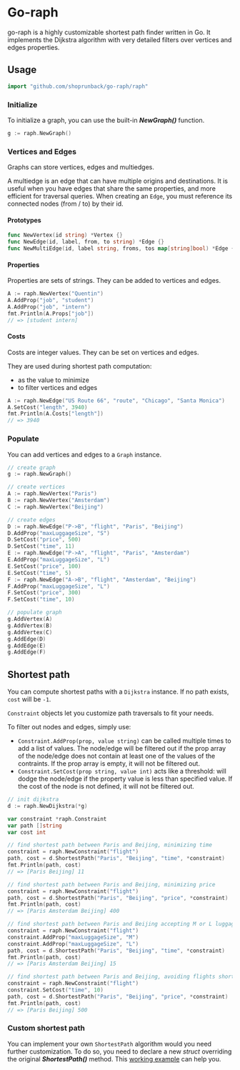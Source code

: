 # Go-raph

go-raph is a highly customizable shortest path finder written in Go. It implements the Dijkstra algorithm with very detailed filters over vertices and edges properties.

## Usage

```go
import "github.com/shoprunback/go-raph/raph"
```

### Initialize

To initialize a graph, you can use the built-in **_NewGraph()_** function.

```go
g := raph.NewGraph()
```

### Vertices and Edges

Graphs can store vertices, edges and multiedges.

A multiedge is an edge that can have multiple origins and destinations. It is useful when you have edges that share the same properties, and more efficient for traversal queries. When creating an `Edge`, you must reference its connected nodes (from / to) by their id.

#### Prototypes

```go
func NewVertex(id string) *Vertex {}
func NewEdge(id, label, from, to string) *Edge {}
func NewMultiEdge(id, label string, froms, tos map[string]bool) *Edge {}
```

#### Properties

Properties are sets of strings. They can be added to vertices and edges.

```go
A := raph.NewVertex("Quentin")
A.AddProp("job", "student")
A.AddProp("job", "intern")
fmt.Println(A.Props["job"])
// => [student intern]
```

#### Costs

Costs are integer values. They can be set on vertices and edges.

They are used during shortest path computation:
- as the value to minimize
- to filter vertices and edges

```go
A := raph.NewEdge("US Route 66", "route", "Chicago", "Santa Monica")
A.SetCost("length", 3940)
fmt.Println(A.Costs["length"])
// => 3940
```

### Populate

You can add vertices and edges to a `Graph` instance.

```go
// create graph
g := raph.NewGraph()

// create vertices
A := raph.NewVertex("Paris")
B := raph.NewVertex("Amsterdam")
C := raph.NewVertex("Beijing")

// create edges
D := raph.NewEdge("P->B", "flight", "Paris", "Beijing")
D.AddProp("maxLuggageSize", "S")
D.SetCost("price", 500)
D.SetCost("time", 11)
E := raph.NewEdge("P->A", "flight", "Paris", "Amsterdam")
E.AddProp("maxLuggageSize", "L")
E.SetCost("price", 100)
E.SetCost("time", 5)
F := raph.NewEdge("A->B", "flight", "Amsterdam", "Beijing")
F.AddProp("maxLuggageSize", "L")
F.SetCost("price", 300)
F.SetCost("time", 10)

// populate graph
g.AddVertex(A)
g.AddVertex(B)
g.AddVertex(C)
g.AddEdge(D)
g.AddEdge(E)
g.AddEdge(F)
```

## Shortest path

You can compute shortest paths with a `Dijkstra` instance. If no path exists, `cost` will be `-1`.

`Constraint` objects let you customize path traversals to fit your needs.

To filter out nodes and edges, simply use:
- `Constraint.AddProp(prop, value string)` can be called multiple times to add a list of values. The node/edge will be filtered out if the prop array of the node/edge does not contain at least one of the values of the contraints. If the prop array is empty, it will not be filtered out.
- `Constraint.SetCost(prop string, value int)` acts like a threshold: will dodge the node/edge if the property value is less than specified value. If the cost of the node is not defined, it will not be filtered out.

```go
// init dijkstra
d := raph.NewDijkstra(*g)

var constraint *raph.Constraint
var path []string
var cost int

// find shortest path between Paris and Beijing, minimizing time
constraint = raph.NewConstraint("flight")
path, cost = d.ShortestPath("Paris", "Beijing", "time", *constraint)
fmt.Println(path, cost)
// => [Paris Beijing] 11

// find shortest path between Paris and Beijing, minimizing price
constraint = raph.NewConstraint("flight")
path, cost = d.ShortestPath("Paris", "Beijing", "price", *constraint)
fmt.Println(path, cost)
// => [Paris Amsterdam Beijing] 400

// find shortest path between Paris and Beijing accepting M or L luggages, minimizing time
constraint = raph.NewConstraint("flight")
constraint.AddProp("maxLuggageSize", "M")
constraint.AddProp("maxLuggageSize", "L")
path, cost = d.ShortestPath("Paris", "Beijing", "time", *constraint)
fmt.Println(path, cost)
// => [Paris Amsterdam Beijing] 15

// find shortest path between Paris and Beijing, avoiding flights shorter than 10 hours, minimizing price
constraint = raph.NewConstraint("flight")
constraint.SetCost("time", 10)
path, cost = d.ShortestPath("Paris", "Beijing", "price", *constraint)
fmt.Println(path, cost)
// => [Paris Beijing] 500
```

### Custom shortest path

You can implement your own `ShortestPath` algorithm would you need further customization. To do so, you need to declare a new _struct_ overriding the original **_ShortestPath()_** method. This [working example](example/mydijkstra/main.go) can help you.
